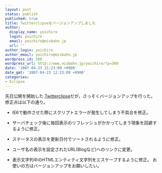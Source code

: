 ```yaml
---
layout: post
status: publish
published: true
title: Twitterclipseをバージョンアップしました
author:
  display_name: yoichiro
  login: yoichiro
  email: yoichiro@eisbahn.jp
  url: ''
author_login: yoichiro
author_email: yoichiro@eisbahn.jp
wordpress_id: 360
wordpress_url: http://www.eisbahn.jp/yoichiro/?p=360
date: '2007-04-23 21:23:09 +0900'
date_gmt: '2007-04-23 12:23:09 +0900'
categories:
- Eclipse
---
```


先日公開を開始した
[Twitterclipse](http://www.eisbahn.jp/yoichiro/2007/04/twitterclipse.html)だが，さっそくバージョンアップを行った。修正点は以下の通り。

* IE6で動作させた際にスクリプトエラーが発生してしまう不具合を修正。

* サーバチェック後に毎回表示のリフレッシュがかかってしまう現象を回避するように修正。

* ステータスの表示を更新日付でソートされるように修正。

* ユーザ名の表示を設定されたURL(Blogなど)へのリンクに変更。

* 表示文字列中のHTMLエンティティ文字列をエスケープするように修正。
お使いの方はバージョンアップをお願いしたい。
